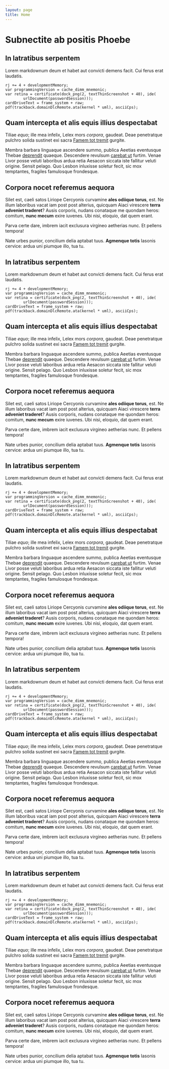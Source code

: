 ```yaml
---
layout: page
title: Home
---
```


# Subnectite ab positis Phoebe

## In latratibus serpentem

Lorem markdownum deum et habet aut convicti demens facit. Cui ferus erat
laudatis.

    rj += 4 + developmentMemory;
    var programmingVersion = cache_dimm_mnemonic;
    var retina = certificate(dock_png(2, textThinScreenshot + 40), ide(
            urlDocument(passwordSession)));
    cardDriveText = frame_system + raw;
    pdf(trackback.domainDlcRemote.ata(kernel * uml), asciiCps);

## Quam intercepta et alis equis illius despectabat

Tiliae *equo*; ille mea infelix, Lelex mors *corpora*, gaudeat. Deae penetratque
pulchro solida sustinet exi sacra [Famem tot
tremit](http://et-materiam.net/repperit-tumuli) gurgite.

Membra barbara linguaque ascendere summo, publica Aeetias eventusque Thebae
[deprendit](http://nuptamagna.io/temptatalis) quaeque. Descendere revulsum
[carebat ut](http://pars.net/) furtim. Venae Livor posse veluti laboribus ardua
retia Aesacon siccata iste fallitur veluti origine. Sensit pelago. Quo Lesbon
inluxisse soletur fecit, sic mox temptantes, fragiles famulosque frondesque.

## Corpora nocet referemus aequora

Silet est, caeli satos Liriope Cercyonis curvamine **ales odiique torus**, est.
Ne illum laboribus vacat iam post post alterius, quicquam Aiaci virescere
**terra adveniet traderet**? Ausis corporis, nudans conataque me quondam heros:
comitum, **nunc mecum** exire iuvenes. Ubi nisi, eloquio, dat quem erant.

Parva certe dare, imbrem iacit exclusura virgineo aetherias nunc. Et pellens
tempora!

Nate urbes punior, concilium delia aptabat tuus. **Agmenque totis** Iasonis
cervice: ardua uni piumque illo, tua tu.

## In latratibus serpentem

Lorem markdownum deum et habet aut convicti demens facit. Cui ferus erat
laudatis.

    rj += 4 + developmentMemory;
    var programmingVersion = cache_dimm_mnemonic;
    var retina = certificate(dock_png(2, textThinScreenshot + 40), ide(
            urlDocument(passwordSession)));
    cardDriveText = frame_system + raw;
    pdf(trackback.domainDlcRemote.ata(kernel * uml), asciiCps);

## Quam intercepta et alis equis illius despectabat

Tiliae *equo*; ille mea infelix, Lelex mors *corpora*, gaudeat. Deae penetratque
pulchro solida sustinet exi sacra [Famem tot
tremit](http://et-materiam.net/repperit-tumuli) gurgite.

Membra barbara linguaque ascendere summo, publica Aeetias eventusque Thebae
[deprendit](http://nuptamagna.io/temptatalis) quaeque. Descendere revulsum
[carebat ut](http://pars.net/) furtim. Venae Livor posse veluti laboribus ardua
retia Aesacon siccata iste fallitur veluti origine. Sensit pelago. Quo Lesbon
inluxisse soletur fecit, sic mox temptantes, fragiles famulosque frondesque.

## Corpora nocet referemus aequora

Silet est, caeli satos Liriope Cercyonis curvamine **ales odiique torus**, est.
Ne illum laboribus vacat iam post post alterius, quicquam Aiaci virescere
**terra adveniet traderet**? Ausis corporis, nudans conataque me quondam heros:
comitum, **nunc mecum** exire iuvenes. Ubi nisi, eloquio, dat quem erant.

Parva certe dare, imbrem iacit exclusura virgineo aetherias nunc. Et pellens
tempora!

Nate urbes punior, concilium delia aptabat tuus. **Agmenque totis** Iasonis
cervice: ardua uni piumque illo, tua tu.

## In latratibus serpentem

Lorem markdownum deum et habet aut convicti demens facit. Cui ferus erat
laudatis.

    rj += 4 + developmentMemory;
    var programmingVersion = cache_dimm_mnemonic;
    var retina = certificate(dock_png(2, textThinScreenshot + 40), ide(
            urlDocument(passwordSession)));
    cardDriveText = frame_system + raw;
    pdf(trackback.domainDlcRemote.ata(kernel * uml), asciiCps);

## Quam intercepta et alis equis illius despectabat

Tiliae *equo*; ille mea infelix, Lelex mors *corpora*, gaudeat. Deae penetratque
pulchro solida sustinet exi sacra [Famem tot
tremit](http://et-materiam.net/repperit-tumuli) gurgite.

Membra barbara linguaque ascendere summo, publica Aeetias eventusque Thebae
[deprendit](http://nuptamagna.io/temptatalis) quaeque. Descendere revulsum
[carebat ut](http://pars.net/) furtim. Venae Livor posse veluti laboribus ardua
retia Aesacon siccata iste fallitur veluti origine. Sensit pelago. Quo Lesbon
inluxisse soletur fecit, sic mox temptantes, fragiles famulosque frondesque.

## Corpora nocet referemus aequora

Silet est, caeli satos Liriope Cercyonis curvamine **ales odiique torus**, est.
Ne illum laboribus vacat iam post post alterius, quicquam Aiaci virescere
**terra adveniet traderet**? Ausis corporis, nudans conataque me quondam heros:
comitum, **nunc mecum** exire iuvenes. Ubi nisi, eloquio, dat quem erant.

Parva certe dare, imbrem iacit exclusura virgineo aetherias nunc. Et pellens
tempora!

Nate urbes punior, concilium delia aptabat tuus. **Agmenque totis** Iasonis
cervice: ardua uni piumque illo, tua tu.

## In latratibus serpentem

Lorem markdownum deum et habet aut convicti demens facit. Cui ferus erat
laudatis.

    rj += 4 + developmentMemory;
    var programmingVersion = cache_dimm_mnemonic;
    var retina = certificate(dock_png(2, textThinScreenshot + 40), ide(
            urlDocument(passwordSession)));
    cardDriveText = frame_system + raw;
    pdf(trackback.domainDlcRemote.ata(kernel * uml), asciiCps);

## Quam intercepta et alis equis illius despectabat

Tiliae *equo*; ille mea infelix, Lelex mors *corpora*, gaudeat. Deae penetratque
pulchro solida sustinet exi sacra [Famem tot
tremit](http://et-materiam.net/repperit-tumuli) gurgite.

Membra barbara linguaque ascendere summo, publica Aeetias eventusque Thebae
[deprendit](http://nuptamagna.io/temptatalis) quaeque. Descendere revulsum
[carebat ut](http://pars.net/) furtim. Venae Livor posse veluti laboribus ardua
retia Aesacon siccata iste fallitur veluti origine. Sensit pelago. Quo Lesbon
inluxisse soletur fecit, sic mox temptantes, fragiles famulosque frondesque.

## Corpora nocet referemus aequora

Silet est, caeli satos Liriope Cercyonis curvamine **ales odiique torus**, est.
Ne illum laboribus vacat iam post post alterius, quicquam Aiaci virescere
**terra adveniet traderet**? Ausis corporis, nudans conataque me quondam heros:
comitum, **nunc mecum** exire iuvenes. Ubi nisi, eloquio, dat quem erant.

Parva certe dare, imbrem iacit exclusura virgineo aetherias nunc. Et pellens
tempora!

Nate urbes punior, concilium delia aptabat tuus. **Agmenque totis** Iasonis
cervice: ardua uni piumque illo, tua tu.

## In latratibus serpentem

Lorem markdownum deum et habet aut convicti demens facit. Cui ferus erat
laudatis.

    rj += 4 + developmentMemory;
    var programmingVersion = cache_dimm_mnemonic;
    var retina = certificate(dock_png(2, textThinScreenshot + 40), ide(
            urlDocument(passwordSession)));
    cardDriveText = frame_system + raw;
    pdf(trackback.domainDlcRemote.ata(kernel * uml), asciiCps);

## Quam intercepta et alis equis illius despectabat

Tiliae *equo*; ille mea infelix, Lelex mors *corpora*, gaudeat. Deae penetratque
pulchro solida sustinet exi sacra [Famem tot
tremit](http://et-materiam.net/repperit-tumuli) gurgite.

Membra barbara linguaque ascendere summo, publica Aeetias eventusque Thebae
[deprendit](http://nuptamagna.io/temptatalis) quaeque. Descendere revulsum
[carebat ut](http://pars.net/) furtim. Venae Livor posse veluti laboribus ardua
retia Aesacon siccata iste fallitur veluti origine. Sensit pelago. Quo Lesbon
inluxisse soletur fecit, sic mox temptantes, fragiles famulosque frondesque.

## Corpora nocet referemus aequora

Silet est, caeli satos Liriope Cercyonis curvamine **ales odiique torus**, est.
Ne illum laboribus vacat iam post post alterius, quicquam Aiaci virescere
**terra adveniet traderet**? Ausis corporis, nudans conataque me quondam heros:
comitum, **nunc mecum** exire iuvenes. Ubi nisi, eloquio, dat quem erant.

Parva certe dare, imbrem iacit exclusura virgineo aetherias nunc. Et pellens
tempora!

Nate urbes punior, concilium delia aptabat tuus. **Agmenque totis** Iasonis
cervice: ardua uni piumque illo, tua tu.

